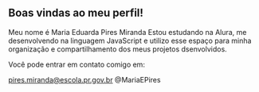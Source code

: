 ## Boas vindas ao meu perfil!
Meu nome é Maria Eduarda Pires Miranda
Estou estudando na Alura, me desenvolvendo na linguagem JavaScript e utilizo esse espaço para minha organização e compartilhamento dos meus projetos dsenvolvidos.

Você pode entrar em contato comigo em:

pires.miranda@escola.pr.gov.br
@MariaEPires

